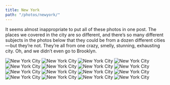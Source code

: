 ```yaml
---
title: New York
path: "/photos/newyork/"
---
```


It seems almost inappropriate to put all of these photos in one post. The places we covered in the city are so different, and there’s so many different subjects in the photos below that they could be from a dozen different cities — but they’re not. They’re all from one crazy, smelly, stunning, exhausting city. Oh, and we didn’t even go to Brooklyn.

<img alt="New York City" src="https://s3.eu-west-2.amazonaws.com/jackwreid/jackwreid/trips/new-york-city/rock-view.jpg" />
<img alt="New York City" src="https://s3.eu-west-2.amazonaws.com/jackwreid/jackwreid/trips/new-york-city/projects.jpg" />
<img alt="New York City" src="https://s3.eu-west-2.amazonaws.com/jackwreid/jackwreid/trips/new-york-city/downtown.jpg" />
<img alt="New York City" src="https://s3.eu-west-2.amazonaws.com/jackwreid/jackwreid/trips/new-york-city/upper-west-side.jpg" />
<img alt="New York City" src="https://s3.eu-west-2.amazonaws.com/jackwreid/jackwreid/trips/new-york-city/bk-bridge.jpg" />
<img alt="New York City" src="https://s3.eu-west-2.amazonaws.com/jackwreid/jackwreid/trips/new-york-city/copper-top.jpg" />
<img alt="New York City" src="https://s3.eu-west-2.amazonaws.com/jackwreid/jackwreid/trips/new-york-city/met-artemis.jpg" />
<img alt="New York City" src="https://s3.eu-west-2.amazonaws.com/jackwreid/jackwreid/trips/new-york-city/met-palace.jpg" />
<img alt="New York City" src="https://s3.eu-west-2.amazonaws.com/jackwreid/jackwreid/trips/new-york-city/sputnik.jpg" />
<img alt="New York City" src="https://s3.eu-west-2.amazonaws.com/jackwreid/jackwreid/trips/new-york-city/security-council.jpg" />
<img alt="New York City" src="https://s3.eu-west-2.amazonaws.com/jackwreid/jackwreid/trips/new-york-city/subway-tude.jpg" />
<img alt="New York City" src="https://s3.eu-west-2.amazonaws.com/jackwreid/jackwreid/trips/new-york-city/rock-view.jpg" />
<img alt="New York City" src="https://s3.eu-west-2.amazonaws.com/jackwreid/jackwreid/trips/new-york-city/pavement-bright.jpg" />
<img alt="New York City" src="https://s3.eu-west-2.amazonaws.com/jackwreid/jackwreid/trips/new-york-city/nypd.jpg" />
<img alt="New York City" src="https://s3.eu-west-2.amazonaws.com/jackwreid/jackwreid/trips/new-york-city/oculus.jpg" />
<img alt="New York City" src="https://s3.eu-west-2.amazonaws.com/jackwreid/jackwreid/trips/new-york-city/liberty-head.jpg" />

